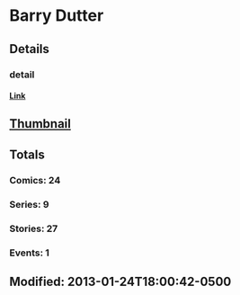 # Barry  Dutter 
## Details
### detail
#### [Link](http://marvel.com/comics/creators/3703/barry_dutter?utm_campaign=apiRef&utm_source=225578a89fc76f3d20fbffda5d17a88d)
## [Thumbnail](http://i.annihil.us/u/prod/marvel/i/mg/b/40/image_not_available.jpg)
## Totals
### Comics: 24
### Series: 9
### Stories: 27
### Events: 1
## Modified: 2013-01-24T18:00:42-0500